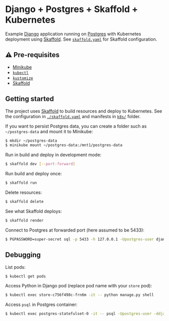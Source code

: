 # Django + Postgres + Skaffold + Kubernetes

Example [Django](https://www.djangoproject.com/) application running on [Postgres](https://www.postgresql.org/) with Kubernetes deployment using [Skaffold](https://skaffold.dev/). See [`skaffold.yaml`](./skaffold.yaml) for Skaffold configuration.

## ⚠️ Pre-requisites

- [Minikube](https://kubernetes.io/docs/setup/learning-environment/minikube/)
- [`kubectl`](https://kubernetes.io/docs/tasks/tools/install-kubectl/)
- [`kustomize`](https://github.com/kubernetes-sigs/kustomize)
- [Skaffold](https://skaffold.dev/)

## Getting started

The project uses [Skaffold](https://skaffold.dev/) to build resources and deploy to Kubernetes. See the configuration in [`./skaffold.yaml`](./skaffold.yaml) and manifests in [`k8s/`](./k8s) folder.

If you want to persist Postgres data, you can create a folder such as `~/postgres-data` and mount it to Minikube:

```bash
$ mkdir ~/postgres-data
$ minikube mount ~/postgres-data:/mnt1/postgres-data
```

Run in build and deploy in development mode:

```bash
$ skaffold dev [--port-forward]
```

Run build and deploy once:

```bash
$ skaffold run
```

Delete resources:

```bash
$ skaffold delete
```

See what Skaffold deploys:

```bash
$ skaffold render
```

Connect to Postgres at forwarded port (here assumed to be 5433):

```bash
$ PGPASSWORD=super-secret sql -p 5433 -h 127.0.0.1 -Upostgres-user django-db
```

## Debugging

List pods:

```bash
$ kubectl get pods
```

Access Python in Django pod (replace pod name with your `store` pod):

```bash
$ kubectl exec store-c756f498c-frn6m -it -- python manage.py shell
```

Access `psql` in Postgres container:

```bash
$ kubectl exec postgres-statefulset-0 -it -- psql -Upostgres-user -ddjango-db
```
